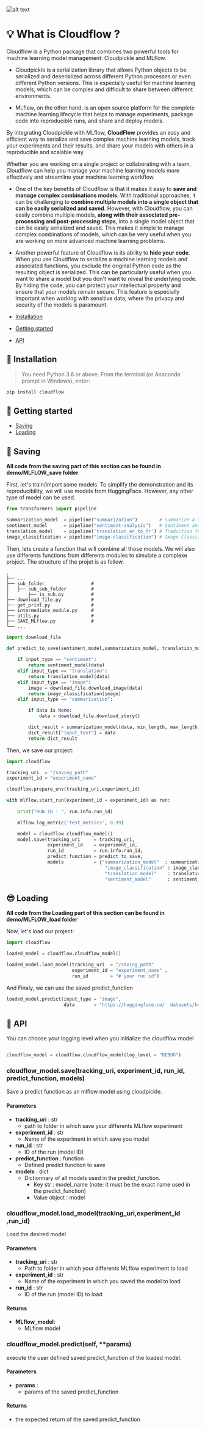 
![alt text](https://github.com/SimonLMC/cloudflow/blob/main/image/cloudflow_logo.svg?raw=true)

# 💡 What is __Cloudflow__ ? 

Cloudflow is a Python package that combines two powerful tools for machine learning model management: Cloudpickle and MLflow. 

- Cloudpickle is a serialization library that allows Python objects to be serialized and deserialized across different Python processes or even different Python versions. This is especially useful for machine learning models, which can be complex and difficult to share between different environments.

- MLflow, on the other hand, is an open source platform for the complete machine learning lifecycle that helps to manage experiments, package code into reproducible runs, and share and deploy models. 

By integrating Cloudpickle with MLflow, __CloudFlow__ provides an easy and efficient way to serialize and save complex machine learning models, track your experiments and their results, and share your models with others in a reproducible and scalable way.

Whether you are working on a single project or collaborating with a team, Cloudflow can help you manage your machine learning models more effectively and streamline your machine learning workflow.

- One of the key benefits of Cloudflow is that it makes it easy to __save and manage complex combinations models__. 
With traditional approaches, it can be challenging to __combine multiple models into a single object that can be easily serialized and saved__. However, with Cloudflow, you can easily combine multiple models, __along with their associated pre-processing and post-processing steps__, into a single model object that can be easily serialized and saved. This makes it simple to manage complex combinations of models, which can be very useful when you are working on more advanced machine learning problems.

- Another powerful feature of Cloudflow is its ability to __hide your code__. When you use Cloudflow to serialize a machine learning models and associated functions, you exclude the original Python code as the resulting object is serialized. This can be particularly useful when you want to share a model but you don't want to reveal the underlying code. By hiding the code, you can protect your intellectual property and ensure that your models remain secure. This feature is especially important when working with sensitive data, where the privacy and security of the models is paramount.

- [Installation](#installation)
- [Getting started](#getting-started)
- [API](#api)

## 🦾 Installation

> You need Python 3.6 or above.
From the terminal (or Anaconda prompt in Windows), enter:

```bash
pip install cloudflow
```

## 🚀 Getting started

- [Saving](#Saving)
- [Loading](#Loading)

## 💾 Saving

__All code from the saving part of this section can be found in demo/MLFLOW_save folder__

First, let's train/import some models.
To simplify the demonstration and its reproducibility, we will use models from HuggingFace. However, any other type of model can be used.

```python
from transformers import pipeline

summarization_model  = pipeline("summarization")        # Summarize a text
sentiment_model      = pipeline("sentiment-analysis")   # Sentiment analysis
translation_model    = pipeline('translation_en_to_fr') # Traduction from english to french
image_classification = pipeline("image-classification") # Image Classification

```
Then, lets create a function that will combine all those models.
We will also use differents functions from differents modules to simulate a complexe project.
The structure of the projet is as follow.

    .
    ├── ...
    ├── sub_folder                 # 
    │   ├── sub_sub_folder         # 
    │       ├── is_sub.py          # 
    ├── download_file.py           # 
    ├── get_print.py               # 
    ├── intermediate_module.py     # 
    ├── utils.py                   # 
    ├── SAVE_MLflow.py             #
    └── ...


```python
import download_file

def predict_to_save(sentiment_model,summarization_model, translation_model,image_classification,input_type, data = None,min_length = 0, max_length = 150):
    
    if input_type == "sentiment":
        return sentiment_model(data)
    elif input_type == "translation":
        return translation_model(data)
    elif input_type == "image":
        image = download_file.download_image(data)
        return image_classification(image)
    elif input_type == "summarization":

        if data is None:
            data = download_file.download_story()

        dict_result = summarization_model(data, min_length, max_length)[0]
        dict_result["input_text"] = data
        return dict_result
```

Then, we save our project:

```python
import cloudflow

tracking_uri  = "/saving_path"
experiment_id = "experiment_name" 

cloudflow.prepare_env(tracking_uri,experiment_id)

with mlflow.start_run(experiment_id = experiment_id) as run:
    
    print("RUN ID : ", run.info.run_id)

    mlflow.log_metric('test_metrics', 0.99)

    model = cloudflow.cloudflow_model()        
    model.save(tracking_uri     = tracking_uri,
               experiment_id    = experiment_id,
               run_id           = run.info.run_id, 
               predict_function = predict_to_save, 
               models           = {"summarization_model"  : summarization_model, 
                                    "image_classification" : image_classification,
                                    "translation_model"    : translation_model,
                                    "sentiment_model"      : sentiment_model})

```

## 😎 Loading

__All code from the Loading part of this section can be found in demo/MLFLOW_load folder__

Now, let's load our project:

```python
import cloudflow

loaded_model = cloudflow.cloudflow_model()

loaded_model.load_model(tracking_uri  = "/saving_path"
                        experiment_id = "experiment_name" ,
                        run_id        = "# your run id")

```

And Finaly, we can use the saved predict_function

```python
loaded_model.predict(input_type = "image",
                     data       = "https://huggingface.co/  datasets/huggingface/documentation-images/resolve/main/coco_sample.png")

```

## 📖 API

You can choose your logging level when you initialize the cloudflow model
```python

cloudflow_model = cloudflow.cloudflow_model(log_level = "DEBUG")

```


### cloudflow_model.save(tracking_uri, experiment_id, run_id, predict_function, models)

Save a predict function as an mlflow model using cloudpickle.
#### Parameters

- __tracking_uri__ : str
    - path to folder in which save your differents MLflow experiment
- __experiment_id__ : str
    - Name of the experiment in which save you model
- __run_id__ : str
    - ID of the run (model ID)
- __predict_function__ : function
    - Defined predict function to save
- __models__ : dict
    - Dictionnary of all models used in the predict_function. 
        - Key str : model_name (note: it must be the exact name used in the predict_function)
        - Value object : model



### cloudflow_model.load_model(tracking_uri,experiment_id ,run_id)

Load the desired model
#### Parameters

- __tracking_uri__ : str
    - Path to folder in which your differents MLflow experiment to load
- __experiment_id__ : str
    - Name of the experiment in which you saved the model to load
- __run_id__ : str
    - ID of the run (model ID) to load
#### Returns

- __MLflow_model__:
    - MLflow model


### cloudflow_model.predict(self, **params)

execute the user defined saved predict_function of the loaded model.
#### Parameters

- __params__ :
    - params of the saved predict_function
#### Returns
- the expected return of the saved predict_function


